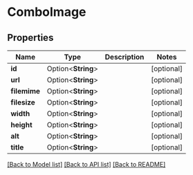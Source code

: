 # ComboImage

## Properties

Name | Type | Description | Notes
------------ | ------------- | ------------- | -------------
**id** | Option<**String**> |  | [optional]
**url** | Option<**String**> |  | [optional]
**filemime** | Option<**String**> |  | [optional]
**filesize** | Option<**String**> |  | [optional]
**width** | Option<**String**> |  | [optional]
**height** | Option<**String**> |  | [optional]
**alt** | Option<**String**> |  | [optional]
**title** | Option<**String**> |  | [optional]

[[Back to Model list]](../README.md#documentation-for-models) [[Back to API list]](../README.md#documentation-for-api-endpoints) [[Back to README]](../README.md)


